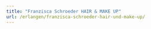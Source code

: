 ```yaml
---
title: "Franzisca Schroeder HAIR & MAKE UP"
url: /erlangen/franzisca-schroeder-hair-und-make-up/
---
```

